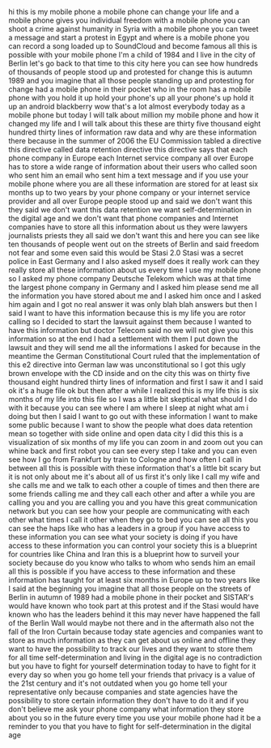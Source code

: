 
hi this is my mobile phone a mobile
phone can change your life and a mobile
phone gives you individual freedom with
a mobile phone you can shoot a crime
against humanity in Syria with a mobile
phone you can tweet a message and start
a protest in Egypt and where is a mobile
phone you can record a song loaded up to
SoundCloud and become famous all this is
possible with your mobile phone I&#39;m a
child of 1984 and I live in the city of
Berlin let&#39;s go back to that time to
this city here you can see how hundreds
of thousands of people stood up and
protested for change this is autumn 1989
and you imagine that all those people
standing up and protesting for change
had a mobile phone in their pocket who
in the room has a mobile phone with you
hold it up hold your phone&#39;s up all your
phone&#39;s up hold it up an android
blackberry wow that&#39;s a lot almost
everybody today as a mobile phone but
today I will talk about million my
mobile phone and how it changed my life
and I will talk about this these are
thirty five thousand eight hundred
thirty lines of information raw data and
why are these information there
because in the summer of 2006 the EU
Commission tabled a directive this
directive called data retention
directive this directive says that each
phone company in Europe each Internet
service company all over Europe has to
store a wide range of information about
their users who called soon who sent him
an email who sent him a text message and
if you use your mobile phone where you
are all these information are stored for
at least six months up to two years by
your phone company or your internet
service provider and all over Europe
people stood up and said we don&#39;t want
this they said we don&#39;t want this data
retention we want self-determination in
the digital age and we don&#39;t want that
phone companies and Internet companies
have to store all this information about
us they were lawyers journalists priests
they all said we don&#39;t want this and
here you can see like ten thousands of
people went out on the streets of Berlin
and said freedom not fear and some even
said this would be Stasi 2.0 Stasi was a
secret
police in East Germany and I also asked
myself does it really work can they
really store all these information about
us every time I use my mobile phone so I
asked my phone company Deutsche Telekom
which was at that time the largest phone
company in Germany and I asked him
please send me all the information you
have stored about me and I asked him
once and I asked him again and I got no
real answer it was only blah blah
answers but then I said I want to have
this information because this is my life
you are rotor calling so I decided
to start the lawsuit against them
because I wanted to have this
information but doctor Telecom said no
we will not give you this information so
at the end I had a settlement with them
I put down the lawsuit and they will
send me all the informations I asked for
because in the meantime the German
Constitutional Court ruled that the
implementation of this e2 directive into
German law was unconstitutional so I got
this ugly brown envelope with the CD
inside and on the city this was on
thirty five thousand eight hundred
thirty lines of information and first I
saw it and I said ok it&#39;s a huge file ok
but then after a while I realized this
is my life this is six months of my life
into this file so I was a little bit
skeptical what should I do with it
because you can see where I am where I
sleep at night what am i doing but then
I said I want to go out with these
information I want to make some public
because I want to show the people what
does data retention mean so together
with side online and open data city I
did this this is a visualization of six
months of my life you can zoom in and
zoom out you can whine back and first
robot you can see every step I take and
you can even see how I go from Frankfurt
by train to Cologne and how often I call
in between all this is possible with
these information that&#39;s a little bit
scary
but it is not only about me it&#39;s about
all of us first it&#39;s only like I call my
wife and she calls me and we talk to
each other a couple of times and then
there are some friends calling me and
they call each other and after a while
you are calling you and you are calling
you and you have this great
communication network but you can see
how your people are communicating with
each other what times I call it other
when they go to bed you can see all this
you can see the haps like who has a
leaders in a group if you have access to
these information you can see what your
society is doing if you have access to
these information you can control your
society this is a blueprint for
countries like China and Iran this is a
blueprint how to surveil your society
because do you know who talks to whom
who sends him an email
all this is possible if you have access
to these information and these
information has taught for at least six
months in Europe up to two years like I
said at the beginning you imagine that
all those people on the streets of
Berlin in autumn of 1989 had a mobile
phone in their pocket and SISTAR&#39;s would
have known who took part at this protest
and if the Stasi would have known who
has the leaders behind it this may never
have happened the fall of the Berlin
Wall would maybe not there and in the
aftermath also not the fall of the Iron
Curtain
because today state agencies and
companies want to store as much
information as they can get about us
online and offline they want to have the
possibility to track our lives and they
want to store them for all time
self-determination and living in the
digital age is no contradiction but you
have to fight for yourself determination
today to have to fight for it every day
so when you go home tell your friends
that privacy is a value of the 21st
century and it&#39;s not outdated when you
go home tell your representative only
because companies and state agencies
have the possibility to store certain
information they don&#39;t have to do it and
if you don&#39;t believe me ask your phone
company what information they store
about you so in the future every time
you use your mobile phone had it be a
reminder to you that you have to fight
for self-determination in the digital
age
